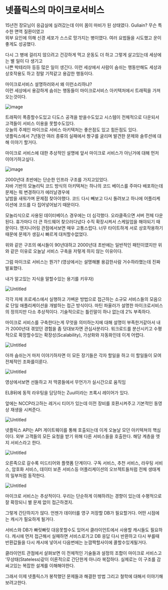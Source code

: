 # 넷플릭스의 마이크로서비스

15년전 장모님이 응급실에 실려갔는데 이미 몸이 마비가 된 상태였다. Guliain? 무슨 특수한 면역 질환이였고  
외부 요인에 의해 신경 세포가 스스로 망가지는 병이였다. 여러 요법들을 시도했고 운이 좋게도 성공했다.  
  
다시 그 병에 걸리지 않으려고 건강하게 먹고 운동도 더 하고 그렇게 살고있는데 세상에는 별 일이 다 생기고        
나쁜 박테리아 등등 많은 일이 생긴다. 이런 세상에서 사람이 숨쉬는 행동만해도 세상과 상호작용도 하고 정말 기적같고 용감한 행동이다.                   
  
마이크로서비스 설명하러와서 왜 이런소리하냐?       
이런 세상에서 용감하게 숨쉬는 행동들이 마이크로서비스 아키텍처에서 트래픽을 가져오는것이다.    

![image](https://user-images.githubusercontent.com/72185011/173217775-4b253e63-2291-4d80-85dc-b4bf518aa69b.png)

트래픽이 폭증할수도있고 디도스 공격을 받을수도있고 시스템이 전체적으로 다운되서 고객들이 서비스 이용을 못할수도있다.            
오늘의 주제인 마이크로 서비스 아키텍처는 좋은점도 있고 힘든점도 있다.                 
넷플릭스에서 7년동안 여러 종류의 실패에서 짱구를 굴리며 발견한 문제와 솔루션에 대해 이야기 할거다.    

마이크로 서비스에 대한 추상적인 설명에 앞서 마이크로 서비스가 아닌거에 대해 먼저 이야기하고싶다.  

![image](https://user-images.githubusercontent.com/72185011/173218034-d41af445-183b-4568-b0b9-f1ca7977197a.png) 

2000년대 초반에는 단순한 인프라 구조를 가지고있었다.  
자바 기반의 모놀리틱 코드 방식의 아키텍쳐는 하나의 코드 베이스를 주마다 배포하는데 문제는 뭐 변경하다가 에러날경우에    
날밤을 새워가며 문제점 찾아야했다. 코드 다시 빼보고 다시 돌려보고 하나에 어플리케이션에 코드를 다 집어넣어놨기 때문이다.   

모놀리식으로 사용된 데이터베이스 경우에는 더 심각했다. 오라클죽으면 서버 전체 다운된다. 휴가마다 더 큰 하드웨어 찾으러다녔다 수직 확장시켜서 스케일업을 해야되기 때문이다. 엔지니어링 관점에서보면 매우 고통스럽다. 너무 타이트하게 서로 상호작용하기때문에 문제가 생길시 빠르게 대처할수없었다.

위와 같은 구조의 예시들이 90년대하고 2000년대 초반에는 일반적인 패턴이였지만 위와 같은 이유로 오늘날 서비스 구축을 저렇게 하지 않는 이유이다.

그럼 마이크로 서비스는 뭔가? (영상에서는 설명해볼 용감한사람 거수하라했는데 진짜 발표했다.

내가 알고있는 지식을 말할수있는 용기를 키우자)

![Untitled](https://s3-us-west-2.amazonaws.com/secure.notion-static.com/6f959382-8402-44e4-9dce-b9cc6ce6590b/Untitled.png)

각각 자체 프로세스에서 실행하고 가벼운 방법으로 접근하는 소규모 서비스들의 모음으로 단일 애플리케이션을 개발하는 접근 방식이다. 마틴 파울러가 설명한 마이크로서비스의 정의지만 다소 추상적이다. 기술적으로는 틀린말이 하나 없는데 2% 부족하다. 

마이크로 서비스를 구축한다는게 무엇을 의미하는지에 대해 설명이 부족한거같아서 내가 2000년대 겪었던 경험을 좀 덧대보자면 관심사분리다. 워크로드를 분산시키고 수평적으로 확장할수있는 확장성(Scalability), 가상화와 자동화인데 이게 어렵다.

![Untitled](https://s3-us-west-2.amazonaws.com/secure.notion-static.com/8984a8f6-e116-4537-9abb-77ae3dc27a55/Untitled.png)

아까 숨쉬는거 마저 이야기하자면 이 모든 장기들은 각자 할일을 하고  이 할일들이 모여 전체적인 조화를이룬다. 

![Untitled](https://s3-us-west-2.amazonaws.com/secure.notion-static.com/811a1874-581e-432f-8e35-2436fe9a110c/Untitled.png)

영상에서보면 선들하고 저 딱콩들에서 무언가가 실시간으로 움직임

ELB뒤에 동적 라우팅을 담당하는 Zuul이라는 프록시 레이어가 있다.

앞에는 NCCP라고하는 레거시 티어가 있는데 이전 장비를 호환시켜주고 기본적인 동영상 재생을 시켜준다.

![Untitled](https://s3-us-west-2.amazonaws.com/secure.notion-static.com/f3f89052-daed-4f51-968a-19f1267f4e11/Untitled.png)

넷플릭스 API는 API 게이트웨이를 통해 호출되는데 이게 오늘날 모던 아키텍쳐의 핵심이다. 외부 고객들의 모든 요청을 받기 위해 다른 서비스들을 호출한다. 해당 계층을 엣지 서비스라고 한다.  

![Untitled](https://s3-us-west-2.amazonaws.com/secure.notion-static.com/e5d513b5-8fdf-4065-8cc6-03b970bb802d/Untitled.png)

오른족으로 갈수록 미드티어와 플랫폼 단계이다. 구독 서비스, 추천 서비스, 라우팅 서비스, 암호화 서비스, 데이터 보존 서비스등 어플리케이션의 오브젝트들처럼 전체 생태계의 일부처럼 동작한다.

![Untitled](https://s3-us-west-2.amazonaws.com/secure.notion-static.com/08fc646d-afa0-45bf-a299-cc901978a649/Untitled.png)

마이크로 서비스는 추상적이다. 우리는 단순하게 이해하려는 경향이 있는데 수평적으로 잘 확장되니 별 문제 없이 접근하겠지.

그렇게 간단하지가 않다. 언젠가 데이터를 영구 저장할 DB가 필요할거다. 어떤 시점에는 캐시가 필요하게 될거다. 

서비스와 DB가 빠릿빠릿 대응못할수도 있어서 클라이언트에서 사용할 캐시들도 필요하다. 캐시에 먼저 접근해서 실패하면 서비스로가고 DB 응답 다시 반환하고 다시 부를때 반환값들을 다시 캐시에 넣어서 다음번에는 눈깜짝할사이에 콜할수있게될거다.

클라이언트 관점에서 살펴보면 이 전체적인 기술들과 설정의 조합이 마이크로 서비스고 ‘무상태(Stateless)같이 이론적으로 간단한게 아니라 복잡하다. 실제로는 이 구조를 감싸고있는 복잡한 설계를 이해해야한다.

그래서 이제 넷플릭스가 봉착했던 문제들과 해결한 방법 그리고 철학에 대해서 이야기해보려고한다.
